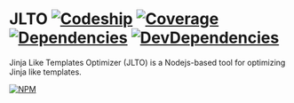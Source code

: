 # JLTO [![Codeship](https://codeship.com/projects/c4c3b120-052e-0135-745d-6646a19db98e/status?branch=master)](https://app.codeship.com/projects/213501) [![Coverage](https://coveralls.io/repos/github/DmitryKrekota/jlto/badge.svg?branch=master)](https://coveralls.io/github/DmitryKrekota/jlto?branch=master) [![Dependencies](https://david-dm.org/DmitryKrekota/jlto.svg)](https://david-dm.org/DmitryKrekota/jlto) [![DevDependencies](https://david-dm.org/DmitryKrekota/jlto/dev-status.svg)](https://david-dm.org/DmitryKrekota/jlto#info=devDependencies)
Jinja Like Templates Optimizer (JLTO) is a Nodejs-based tool for optimizing Jinja like templates.

[![NPM](https://nodei.co/npm/jlto.png?downloads=true)](https://nodei.co/npm/jlto/)